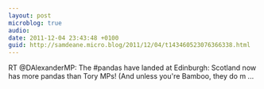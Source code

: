 ```yaml
---
layout: post
microblog: true
audio: 
date: 2011-12-04 23:43:48 +0100
guid: http://samdeane.micro.blog/2011/12/04/t143460523076366338.html
---
```

RT @DAlexanderMP: The #pandas have landed at Edinburgh: Scotland now has more pandas than Tory MPs! (And unless you're Bamboo, they do m ...
